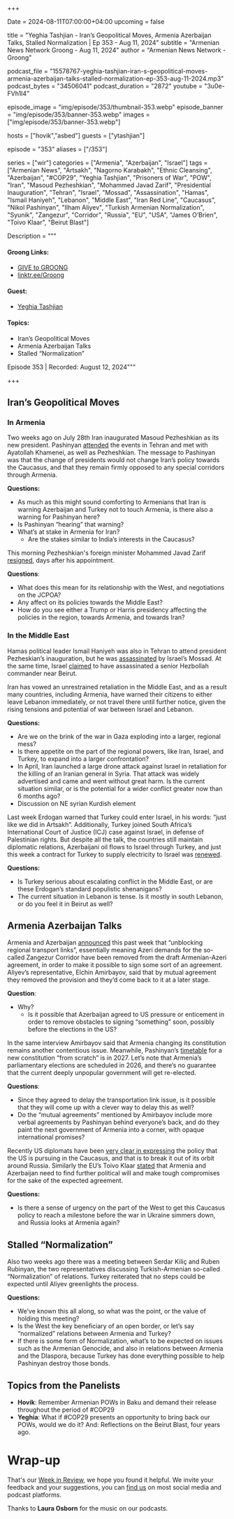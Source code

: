 +++

Date = 2024-08-11T07:00:00+04:00
upcoming = false

title = "Yeghia Tashjian - Iran’s Geopolitical Moves, Armenia Azerbaijan Talks, Stalled Normalization | Ep 353 - Aug 11, 2024"
subtitle = "Armenian News Network Groong - Aug 11, 2024"
author = "Armenian News Network - Groong"

podcast_file = "15578767-yeghia-tashjian-iran-s-geopolitical-moves-armenia-azerbaijan-talks-stalled-normalization-ep-353-aug-11-2024.mp3"
podcast_bytes = "34506041"
podcast_duration = "2872"
youtube = "3u0e-FVh1I4"

episode_image = "img/episode/353/thumbnail-353.webp"
episode_banner = "img/episode/353/banner-353.webp"
images = ["img/episode/353/banner-353.webp"]

hosts = ["hovik","asbed"]
guests = ["ytashjian"]

episode = "353"
aliases = ["/353"]

series = ["wir"]
categories = ["Armenia", "Azerbaijan", "Israel"]
tags = ["Armenian News", "Artsakh", "Nagorno Karabakh", "Ethnic Cleansing", "Azerbaijan", "#COP29", "Yeghia Tashjian", "Prisoners of War", "POW", "Iran", "Masoud Pezheshkian", "Mohammed Javad Zarif", "Presidential Inauguration", "Tehran", "Israel", "Mossad", "Assassination", "Hamas", "Ismail Haniyeh", "Lebanon", "Middle East", "Iran Red Line", "Caucasus", "Nikol Pashinyan", "Ilham Aliyev", "Turkish Armenian Normalization", "Syunik", "Zangezur", "Corridor", "Russia", "EU", "USA", "James O’Brien", "Toivo Klaar", "Beirut Blast"]

Description = """

#### Groong Links:
* [GIVE to GROONG](https://podcasts.groong.org/donate)
* [linktr.ee/Groong](https://linktr.ee/groong)


#### Guest:
* [Yeghia Tashjian](/guest/ytashjian)

#### Topics:
* Iran’s Geopolitical Moves
* Armenia Azerbaijan Talks
* Stalled “Normalization”


Episode 353 | Recorded: August 12, 2024"""

+++

## Iran’s Geopolitical Moves

### In Armenia

Two weeks ago on July 28th Iran inaugurated Masoud Pezheshkian as its new president. Pashinyan [attended](https://www.azatutyun.am/a/33056549.html) the events in Tehran and met with Ayatollah Khamenei, as well as Pezheshkian. The message to Pashinyan was that the change of presidents would not change Iran’s policy towards the Caucasus, and that they remain firmly opposed to any special corridors through Armenia.

**Questions:**
* As much as this might sound comforting to Armenians that Iran is warning Azerbaijan and Turkey not to touch Armenia, is there also a warning for Pashinyan here?
* Is Pashinyan “hearing” that warning?
* What’s at stake in Armenia for Iran?
    * Are the stakes similar to India’s interests in the Caucasus?

This morning Pezheshkian's foreign minister Mohammed Javad Zarif [resigned](https://www.yahoo.com/news/iranian-vice-president-resigns-only-084119806.html), days after his appointment. 

**Questions**:
* What does this mean for its relationship with the West, and negotiations on the JCPOA?
* Any affect on its policies towards the Middle East?
* How do you see either a Trump or Harris presidency affecting the policies in the region, towards Armenia, and towards Iran?


### In the Middle East

Hamas political leader Ismail Haniyeh was also in Tehran to attend president Pezheskian’s inauguration, but he was [assassinated](https://www.cnn.com/2024/08/03/middleeast/iran-haniyeh-death-projectile-vengeance-intl/index.html) by Israel’s Mossad. At the same time, Israel [claimed](https://www.nytimes.com/2024/07/30/world/middleeast/israel-hezbollah-lebanon.html) to have assassinated a senior Hezbollah commander near Beirut.

Iran has vowed an unrestrained retaliation in the Middle East, and as a result many countries, including Armenia, have warned their citizens to either leave Lebanon immediately, or not travel there until further notice, given the rising tensions and potential of war between Israel and Lebanon.

**Questions:**
* Are we on the brink of the war in Gaza exploding into a larger, regional mess?
* Is there appetite on the part of the regional powers, like Iran, Israel, and Turkey,  to expand into a larger confrontation?
* In April, Iran launched a large drone attack against Israel in retaliation for the killing of an Iranian general in Syria. That attack was widely advertised and came and went without great harm. Is the current situation similar, or is the potential for a wider conflict greater now than 6 months ago?
* Discussion on NE syrian Kurdish element

Last week Erdogan warned that Turkey could enter Israel, in his words: “just like we did in Artsakh”. Additionally, Turkey joined South Africa’s International Court of Justice (ICJ) case against Israel, in defense of Palestinian rights. But despite all the talk, the countries still maintain diplomatic relations, Azerbaijani oil flows to Israel through Turkey, and just this week a contract for Turkey to supply electricity to Israel was [renewed](https://www.jpost.com/israel-hamas-war/article-813999). 

**Questions:**
* Is Turkey serious about escalating conflict in the Middle East, or are these Erdogan’s standard populistic shenanigans?
* The current situation in Lebanon is tense. Is it mostly in south Lebanon, or do you feel it in Beirut as well?


## Armenia Azerbaijan Talks

Armenia and Azerbaijan [announced](https://www.azatutyun.am/a/33070066.html) this past week that “unblocking regional transport links”, essentially meaning Azeri demands for the so-called Zangezur Corridor have been removed from the draft Armenian-Azeri agreement, in order to make it possible to sign some sort of an agreement. Aliyev’s representative, Elchin Amirbayov, said that by mutual agreement they removed the provision and they’d come back to it at a later stage.

**Question**:
* Why? 
    * Is it possible that Azerbaijan agreed to US pressure or enticement in order to remove obstacles to signing “something” soon, possibly before the elections in the US?

In the same interview Amirbayov said that Armenia changing its constitution remains another contentious issue. Meanwhile, Pashinyan’s [timetable](https://www.azatutyun.am/a/32999804.html) for a new constitution “from scratch” is in 2027. Let’s note that Armenia’s parliamentary elections are scheduled in 2026, and there’s no guarantee that the current deeply unpopular government will get re-elected.

**Questions**:
* Since they agreed to delay the transportation link issue, is it possible that they will come up with a clever way to delay this as well?
* Do the “mutual agreements” mentioned by Amirbayov include more verbal agreements by Pashinyan behind everyone’s back, and do they paint the next government of Armenia into a corner, with opaque international promises?

Recently US diplomats have been [very clear in expressing](https://www.azatutyun.am/a/33058356.html) the policy that the US is pursuing in the Caucasus, and that is to break it out of its orbit around Russia. Similarly the EU’s Toivo Klaar [stated](https://www.azatutyun.am/a/33066283.html) that Armenia and Azerbaijan need to find further political will and make tough compromises for the sake of the expected agreement.

**Questions:**
* Is there a sense of urgency on the part of the West to get this Caucasus policy to reach a milestone before the war in Ukraine simmers down, and Russia looks at Armenia again?


## Stalled “Normalization”

Also two weeks ago there was a meeting between Serdar Kiliç and Ruben Rubinyan, the two representatives discussing Turkish-Armenian so-called “Normalization” of relations. Turkey reiterated that no steps could be expected until Aliyev greenlights the process.

**Questions:**
* We’ve known this all along, so what was the point, or the value of holding this meeting?
* Is the West the key beneficiary of an open border, or let’s say “normalized” relations between Armenia and Turkey?
* If there is some form of Normalization, what’s to be expected on issues such as the Armenian Genocide, and also in relations between Armenia and the DIaspora, because Turkey has done everything possible to help Pashinyan destroy those bonds.


## Topics from the Panelists
* **Hovik**: Remember Armenian POWs in Baku and demand their release throughout the period of #COP29
* **Yeghia**: What if #COP29 presents an opportunity to bring back our POWs, would we do it? And: Reflections on the Beirut Blast, four years ago.



# Wrap-up

That's our [Week in Review](https://podcasts.groong.org/), we hope you found it helpful. We invite your feedback and your suggestions, you can [find us](https://linktr.ee/groong) on most social media and podcast platforms.

Thanks to __Laura Osborn__ for the music on our podcasts.
